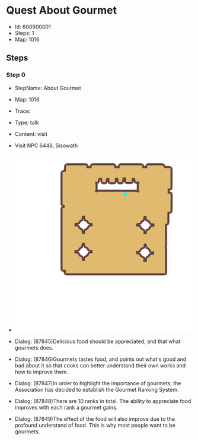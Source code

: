 # Quest About Gourmet

- Id: 600900001
- Steps: 1
- Map: 1016

## Steps

### Step 0
- StepName:  About Gourmet
- Map:  1016
- Trace:  
- Type:  talk
- Content:  visit
- Visit NPC 6448, Sisowath

- ![images/600900001_0.png](images/600900001_0.png)
- Dialog: (87845)Delicious food should be appreciated, and that what gourmets does.
- Dialog: (87846)Gourmets tastes food, and points out what's good and bad about it so that cooks can better understand their own works and how to improve them. 
- Dialog: (87847)In order to highlight the importance of gourmets, the Association has decided to establish the Gourmet Ranking System.
- Dialog: (87848)There are 10 ranks in total. The ability to appreciate food improves with each rank a gourmet gains.
- Dialog: (87849)The effect of the food will also improve due to the profound understand of food. This is why most people want to be gourmets.


